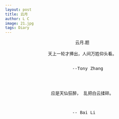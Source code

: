 ```yaml
---
layout: post
title: 云月
author: L C
image: 21.jpg
tags: Diary
---
```

<center>云月.题</center><br>

<center>天上一轮才捧出，人间万姓仰头看。</center><br>
<PRE>                          --Tony Zhang <PRE><br>

<center>应是天仙狂醉， 乱把白云揉碎。</center><br>
<PRE>                          -- Bai Li &nbsp;&nbsp;<PRE> 


    
 
